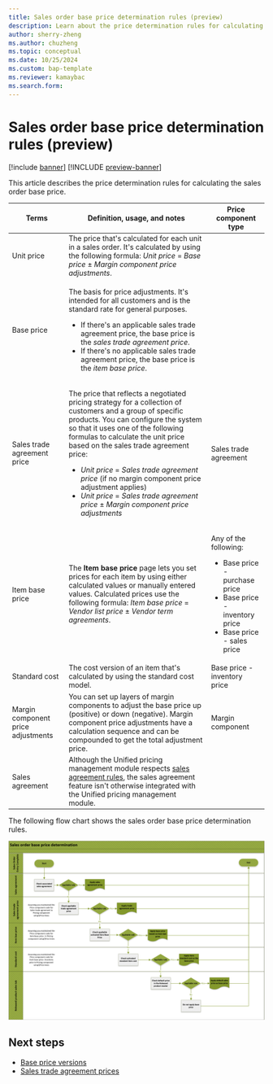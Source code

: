 ```yaml
---
title: Sales order base price determination rules (preview)
description: Learn about the price determination rules for calculating an item's base price with a table that defines usage for various terms.
author: sherry-zheng
ms.author: chuzheng
ms.topic: conceptual
ms.date: 10/25/2024
ms.custom: bap-template
ms.reviewer: kamaybac
ms.search.form:
---
```


# Sales order base price determination rules (preview)

[!include [banner](../includes/banner.md)]
[!INCLUDE [preview-banner](~/../shared-content/shared/preview-includes/preview-banner.md)]
<!-- KFM: Preview until further notice -->

This article describes the price determination rules for calculating the sales order base price.

| Terms | Definition, usage, and notes | Price component type |
|---|---|---|
| Unit price | The price that's calculated for each unit in a sales order. It's calculated by using the following formula: *Unit price* = *Base price* &plusmn; *Margin component price adjustments*. | |
| Base price | <p>The basis for price adjustments. It's intended for all customers and is the standard rate for general purposes.</p><ul><li>If there's an applicable sales trade agreement price, the base price is the *sales trade agreement price*.</li><li>If there's no applicable sales trade agreement price, the base price is the *item base price*.</li></ul> | |
| Sales trade agreement price | <p>The price that reflects a negotiated pricing strategy for a collection of customers and a group of specific products. You can configure the system so that it uses one of the following formulas to calculate the unit price based on the sales trade agreement price:</p><ul><li>*Unit price* = *Sales trade agreement price* (if no margin component price adjustment applies)</li><li>*Unit price* = *Sales trade agreement price* &plusmn; *Margin component price adjustments*</li></ul> | Sales trade agreement |
| Item base price | The **Item base price** page lets you set prices for each item by using either calculated values or manually entered values. Calculated prices use the following formula: *Item base price* = *Vendor list price* &plusmn; *Vendor term agreements*. | <p>Any of the following:</p><ul><li>Base price - purchase price</li><li>Base price - inventory price</li><li>Base price - sales price</li></ul> |
| Standard cost | The cost version of an item that's calculated by using the standard cost model. | Base price - inventory price |
| Margin component price adjustments | You can set up layers of margin components to adjust the base price up (positive) or down (negative). Margin component price adjustments have a calculation sequence and can be compounded to get the total adjustment price. | Margin component |
| Sales agreement | Although the Unified pricing management module respects [sales agreement rules](../sales-marketing/sales-agreements.md), the sales agreement feature isn't otherwise integrated with the Unified pricing management module. | |

The following flow chart shows the sales order base price determination rules.

[<img src="media/base-price-determination-chart.png" alt="Flow chart for sales order base price determination rules." title="Flow chart for sales order base price determination rules" width="720" />](media/base-price-determination-chart.png#lightbox)

## Next steps

- [Base price versions](upm-base-price-versions.md)
- [Sales trade agreement prices](upm-sales-trade-agreement-prices.md)
